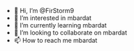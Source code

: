 - 👋 Hi, I’m @FirStorm9
- 👀 I’m interested in mbardat
- 🌱 I’m currently learning mbardat
- 💞️ I’m looking to collaborate on mbardat
- 📫 How to reach me mbardat

<!---
FirStorm9/FirStorm9 is a ✨ special ✨ repository because its `README.md` (this file) appears on your GitHub profile.
You can click the Preview link to take a look at your changes.
--->
